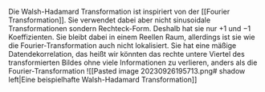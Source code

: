 Die Walsh-Hadamard Transformation ist inspiriert von der [[Fourier Transformation]]. Sie verwendet dabei aber nicht sinusoidale Transformationen sondern Rechteck-Form. Deshalb hat sie nur $+1$ und $-1$ Koeffizienten. Sie bleibt dabei in einem Reellen Raum, allerdings ist sie wie die Fourier-Transformation auch nicht lokalisiert. Sie hat eine mäßige Datendekorrelation, das heißt wir könnten das rechte untere Viertel des transformierten Bildes ohne viele Informationen zu verlieren, anders als die Fourier-Transformation
![[Pasted image 20230926195713.png# shadow left|Eine beispielhafte Walsh-Hadamard Transformation]]